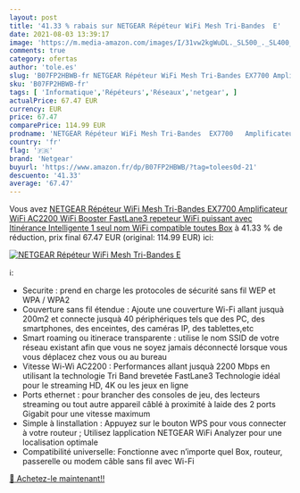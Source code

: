 ```yaml
---
layout: post
title: '41.33 % rabais sur NETGEAR Répéteur WiFi Mesh Tri-Bandes  E'
date: 2021-08-03 13:39:17
image: 'https://m.media-amazon.com/images/I/31vw2kgWuDL._SL500_._SL400_.jpg'
comments: true
category: ofertas
author: 'tole.es'
slug: 'B07FP2HBWB-fr NETGEAR Répéteur WiFi Mesh Tri-Bandes EX7700 Amplificateur...'
sku: 'B07FP2HBWB-fr'
tags: [ 'Informatique','Répéteurs','Réseaux','netgear', ]
actualPrice: 67.47 EUR
currency: EUR
price: 67.47
comparePrice: 114.99 EUR
prodname: 'NETGEAR Répéteur WiFi Mesh Tri-Bandes  EX7700   Amplificateur WiFi AC2200  WiFi Booster  FastLane3  repeteur WiFi puissant avec Itinérance Intelligente  1 seul nom WiFi  compatible toutes Box'
country: 'fr'
flag: '🇫🇷'
brand: 'Netgear'
buyurl: 'https://www.amazon.fr/dp/B07FP2HBWB/?tag=tolees0d-21'
descuento: '41.33'
average: '67.47'
---
```


Vous avez [NETGEAR Répéteur WiFi Mesh Tri-Bandes  EX7700   Amplificateur WiFi AC2200  WiFi Booster  FastLane3  repeteur WiFi puissant avec Itinérance Intelligente  1 seul nom WiFi  compatible toutes Box](https://www.amazon.fr/dp/B07FP2HBWB/?tag=tolees0d-21)  à  41.33 % de réduction, prix final  67.47 EUR (original: 114.99 EUR) ici:

[![NETGEAR Répéteur WiFi Mesh Tri-Bandes  E](https://m.media-amazon.com/images/I/31vw2kgWuDL._SL500_._SL400_.jpg)](https://www.amazon.fr/dp/B07FP2HBWB/?tag=tolees0d-21)

ℹ️:

- Securite : prend en charge les protocoles de sécurité sans fil WEP et WPA / WPA2
- Couverture sans fil étendue : Ajoute une couverture Wi-Fi allant jusquà 200m2 et connecte jusquà 40 périphériques tels que des PC, des smartphones, des enceintes, des caméras IP, des tablettes,etc
- Smart roaming ou itinerace transparente : utilise le nom SSID de votre réseau existant afin que vous ne soyez jamais déconnecté lorsque vous vous déplacez chez vous ou au bureau
- Vitesse Wi-Wi AC2200 : Performances allant jusquà 2200 Mbps en utilisant la technologie Tri Band brevetée FastLane3 Technologie idéal pour le streaming HD, 4K ou les jeux en ligne
- Ports ethernet : pour brancher des consoles de jeu, des lecteurs streaming ou tout autre appareil câblé à proximité à laide des 2 ports Gigabit pour une vitesse maximum
- Simple à linstallation : Appuyez sur le bouton WPS pour vous connecter à votre routeur ; Utilisez lapplication NETGEAR WiFi Analyzer pour une localisation optimale
- Compatibilité universelle: Fonctionne avec n’importe quel Box, routeur, passerelle ou modem câble sans fil avec Wi-Fi

[🛒 Achetez-le maintenant!!](https://www.amazon.fr/dp/B07FP2HBWB/?tag=tolees0d-21)
